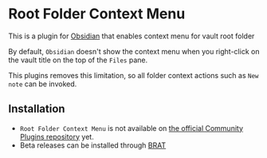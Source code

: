 # Root Folder Context Menu

This is a plugin for [Obsidian](https://obsidian.md/) that enables context menu for vault root folder

By default, `Obsidian` doesn't show the context menu when you right-click on the vault title on the top of the `Files` pane.

This plugins removes this limitation, so all folder context actions such as `New note` can be invoked.

## Installation

- `Root Folder Context Menu` is not available on [the official Community Plugins repository](https://obsidian.md/plugins) yet.
- Beta releases can be installed through [BRAT](https://github.com/TfTHacker/obsidian42-brat)
